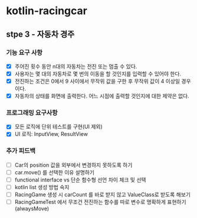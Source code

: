 # kotlin-racingcar

## stpe 3 - 자동차 경주
### 기능 요구 사항
- [x] 주어진 횟수 동안 n대의 자동차는 전진 또는 멈출 수 있다.
- [x] 사용자는 몇 대의 자동차로 몇 번의 이동을 할 것인지를 입력할 수 있어야 한다.
- [x] 전진하는 조건은 0에서 9 사이에서 무작위 값을 구한 후 무작위 값이 4 이상일 경우이다.
- [x] 자동차의 상태를 화면에 출력한다. 어느 시점에 출력할 것인지에 대한 제약은 없다.

### 프로그래밍 요구사항
- [x] 모든 로직에 단위 테스트를 구현(UI 제외)
- [x] UI 로직: InputView, ResultView

### 추가 피드백
- [ ] Car의 position 값을 외부에서 변경하지 못하도록 하기
- [ ] car.move() 를 선택한 이유 설명하기
- [ ] functional interface vs 단순 함수형 선언 차이 체크 및 선택
- [ ] kotlin list 생성 방법 숙지
- [ ] RacingGame 생성 시 carCount 를 바로 받지 않고 ValueClass로 받도록 해보기
- [ ] RacingGameTest 에서 무조건 전진하는 함수를 따로 변수로 명확하게 표현하기(alwaysMove)